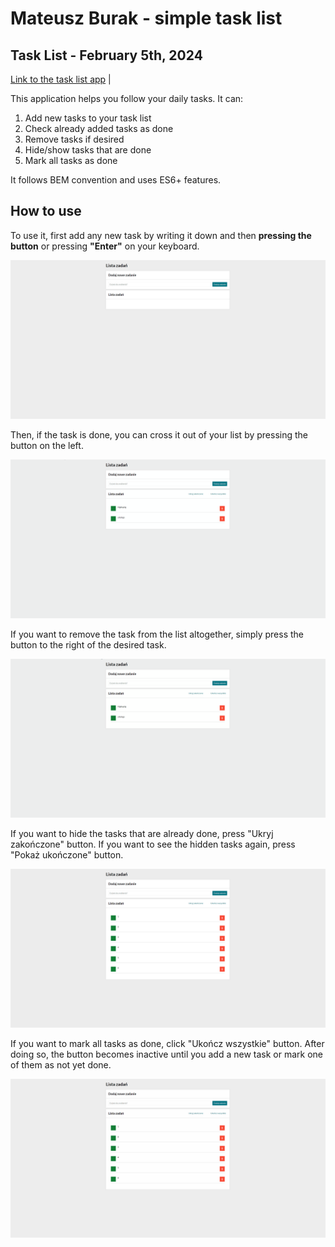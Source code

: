 # Mateusz Burak - simple task list

## Task List - February 5th, 2024

[Link to the task list app](https://mateuszburak.github.io/task-list/) |
 
This application helps you follow your daily tasks. It can:
1. Add new tasks to your task list
2. Check already added tasks as done
3. Remove tasks if desired
4. Hide/show tasks that are done
5. Mark all tasks as done

It follows BEM convention and uses ES6+ features.

## How to use

To use it, first add any new task by writing it down and then **pressing the button** or pressing **"Enter"** on your keyboard.

![Animated gif of the site and its functions](images/taskListBasicAnimation.gif)

Then, if the task is done, you can cross it out of your list by pressing the button on the left.

![Animated gif of the site and its functions](images/taskListBasicAnimation2.gif)

If you want to remove the task from the list altogether, simply press the button to the right of the desired task.

![Animated gif of the site and its functions](images/taskListBasicAnimation3.gif)

If you want to hide the tasks that are already done, press "Ukryj zakończone" button.
If you want to see the hidden tasks again, press "Pokaż ukończone" button.

![Animated gif of the site and its functions](images/taskListBasicAnimation4.gif)

If you want to mark all tasks as done, click "Ukończ wszystkie" button. After doing so, the button becomes inactive until you add a new task or mark one of them as not yet done.

![Animated gif of the site and its functions](images/taskListBasicAnimation5.gif)



